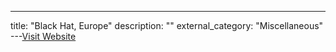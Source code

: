 ---
title: "Black Hat, Europe"
description: ""
external_category: "Miscellaneous"
---[Visit Website](https://www.blackhat.com/eu-20/arsenal/schedule/index.html#qiling-framework-deep-dive-into-obfuscated-binary-analysis-21781)

